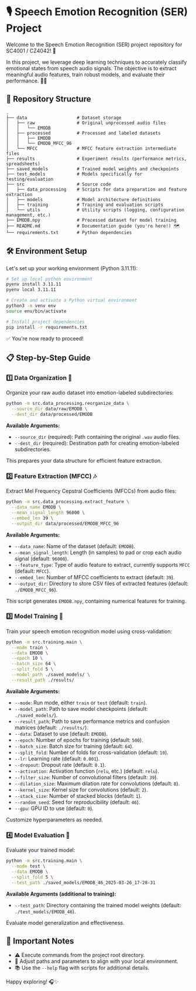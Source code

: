 # 🎙️ Speech Emotion Recognition (SER) Project

Welcome to the Speech Emotion Recognition (SER) project repository for SC4001 / CZ4042! 🚀

In this project, we leverage deep learning techniques to accurately classify emotional states from speech audio signals. The objective is to extract meaningful audio features, train robust models, and evaluate their performance. 🧠🎶

## 📁 Repository Structure

```
.
├── data                   # Dataset storage
│   ├── raw                # Original unprocessed audio files
│   │   └── EMODB
│   ├── processed          # Processed and labeled datasets
│   │   ├── EMODB
│   │   └── EMODB_MFCC_96
│   └── MFCC               # MFCC feature extraction intermediate files
├── results                # Experiment results (performance metrics, spreadsheets)
├── saved_models           # Trained model weights and checkpoints
├── test_models            # Models specifically for testing/evaluation
├── src                    # Source code
│   ├── data_processing    # Scripts for data preparation and feature extraction
│   ├── models             # Model architecture definitions
│   ├── training           # Training and evaluation scripts
│   └── utils              # Utility scripts (logging, configuration management, etc.)
├── EMODB.npy              # Processed dataset for model training
├── README.md              # Documentation guide (you're here!) 🗺️
└── requirements.txt       # Python dependencies
```

## 🛠️ Environment Setup

Let's set up your working environment (Python 3.11.11):

```bash
# Set up local python environment
pyenv install 3.11.11
pyenv local 3.11.11

# Create and activate a Python virtual environment
python3 -m venv env
source env/bin/activate

# Install project dependencies
pip install -r requirements.txt
```

✅ You're now ready to proceed!

## 📋 Step-by-Step Guide

### 1️⃣ Data Organization 📂

Organize your raw audio dataset into emotion-labeled subdirectories:

```bash
python -m src.data_processing.reorganize_data \
  --source_dir data/raw/EMODB \
  --dest_dir data/processed/EMODB
```

**Available Arguments:**
- `--source_dir` (required): Path containing the original `.wav` audio files.
- `--dest_dir` (required): Destination path for creating emotion-labeled subdirectories.

This prepares your data structure for efficient feature extraction.

### 2️⃣ Feature Extraction (MFCC) 🎶

Extract Mel Frequency Cepstral Coefficients (MFCCs) from audio files:

```bash
python -m src.data_processing.extract_feature \
  --data_name EMODB \
  --mean_signal_length 96000 \
  --embed_len 39 \
  --output_dir data/processed/EMODB_MFCC_96
```

**Available Arguments:**
- `--data_name`: Name of the dataset (default: `EMODB`).
- `--mean_signal_length`: Length (in samples) to pad or crop each audio signal (default: `96000`).
- `--feature_type`: Type of audio feature to extract, currently supports `MFCC` (default: `MFCC`).
- `--embed_len`: Number of MFCC coefficients to extract (default: `39`).
- `--output_dir`: Directory to store CSV files of extracted features (default: `./EMODB_MFCC_96`).

This script generates `EMODB.npy`, containing numerical features for training.

### 3️⃣ Model Training 🚀

Train your speech emotion recognition model using cross-validation:

```bash
python -m src.training.main \
  --mode train \
  --data EMODB \
  --epoch 10 \
  --batch_size 64 \
  --split_fold 5 \
  --model_path ./saved_models/ \
  --result_path ./results/
```

**Available Arguments:**
- `--mode`: Run mode, either `train` or `test` (default: `train`).
- `--model_path`: Path to save model checkpoints (default: `./saved_models/`).
- `--result_path`: Path to save performance metrics and confusion matrices (default: `./results/`).
- `--data`: Dataset to use (default: `EMODB`).
- `--epoch`: Number of epochs for training (default: `500`).
- `--batch_size`: Batch size for training (default: `64`).
- `--split_fold`: Number of folds for cross-validation (default: `10`).
- `--lr`: Learning rate (default: `0.001`).
- `--dropout`: Dropout rate (default: `0.1`).
- `--activation`: Activation function (`relu`, etc.) (default: `relu`).
- `--filter_size`: Number of convolutional filters (default: `39`).
- `--dilation_size`: Maximum dilation rate for convolutions (default: `8`).
- `--kernel_size`: Kernel size for convolutions (default: `2`).
- `--stack_size`: Number of stacked blocks (default: `1`).
- `--random_seed`: Seed for reproducibility (default: `46`).
- `--gpu`: GPU ID to use (default: `0`).

Customize hyperparameters as needed.

### 4️⃣ Model Evaluation 🧪

Evaluate your trained model:

```bash
python -m src.training.main \
  --mode test \
  --data EMODB \
  --split_fold 5 \
  --test_path ./saved_models/EMODB_46_2025-03-26_17-28-31
```

**Available Arguments (additional to training):**
- `--test_path`: Directory containing the trained model weights (default: `./test_models/EMODB_46`).

Evaluate model generalization and effectiveness.

## 📌 Important Notes

- ⚠️ Execute commands from the project root directory.
- 🔧 Adjust paths and parameters to align with your local environment.
- 📚 Use the `--help` flag with scripts for additional details.

Happy exploring! 🎧✨


